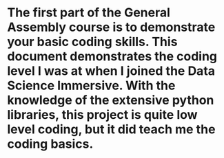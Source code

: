 # The first part of the General Assembly course is to demonstrate your basic coding skills. This document demonstrates the coding level I was at when I joined the Data Science Immersive. With the knowledge of the extensive python libraries, this project is quite low level coding, but it did teach me the coding basics. 
